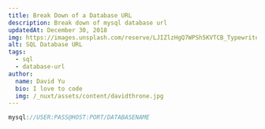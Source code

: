 ```yaml
---
title: Break Down of a Database URL
description: Break down of mysql database url
updatedAt: December 30, 2018
img: https://images.unsplash.com/reserve/LJIZlzHgQ7WPSh5KVTCB_Typewriter.jpg?ixlib=rb-1.2.1&auto=format&fit=crop&w=800&q=60
alt: SQL Database URL
tags:
  - sql
  - database-url
author:
  name: David Yu
  bio: I love to code
  img: /_nuxt/assets/content/davidthrone.jpg
---
```


```c
mysql://USER:PASS@HOST:PORT/DATABASENAME
```

